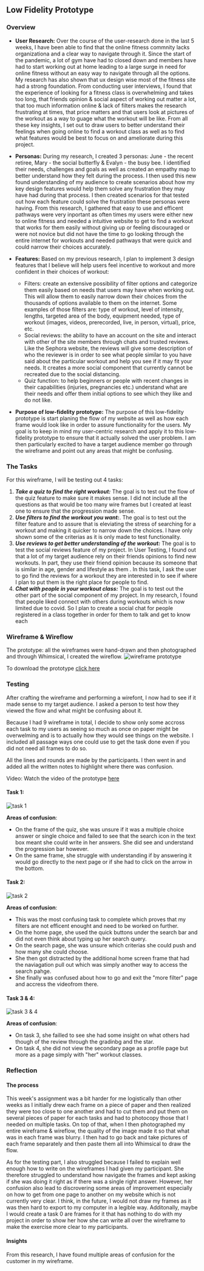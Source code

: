 ## Low Fidelity Prototype

### Overview
 * **User Research:** Over the course of the user-research done in the last 5 weeks, I have been able to find that the online fitness commnity lacks organizationa and a clear way to navigate through it. Since the start of the pandemic, a lot of gym have had to closed down and members have had to start working out at home leading to a large surge in need for online fitness without an easy way to navigate through all the options. My research has also shown that ux design wise most of the fitness site had a strong foundation. From conducting user interviews, I found that the experience of looking for a fitness class is overwhelming and takes too long, that friends opinion & social aspect of working out matter a lot, that too much information online & lack of filters makes the research frustrating at times, that price matters and that users look at pictures of the workout as a way to guage what the workout will be like. From all these key insights, I set out to draw users to better understand their feelings when going online to find a workout class as well as to find what features would be best to focus on and ameliorate during this project. 
 
 * **Personas:** During my research, I created 3 personas: June - the recent retiree, Mary - the social butterfly & Evalyn - the busy bee. I identified their needs, challenges and goals as well as created an empathy map to better understand how they felt during the process. I then used this new found understanding of my audience to create scenarios about how my key design features would help them solve any frustration they may have had during that process. I then created scenarios for that tested out how each feature could solve the frustration these personas were having. From this research, I gathered that easy to use and efficent pathways were very inportant as often times my users were either new to online fitness and needed a intuitive website to get to find a workout that works for them easily without giving up or feeling discouraged or were not novice but did not have the time to go looking through the entire internet for workouts and needed pathways that were quick and could narrow their choices accurately.
 
 * **Features:** 
 Based on my previous research, I plan to implement 3 design features that I believe will help users feel incentive to workout and more confident in their choices of workout:
    * Filters: create an extensive possibility of filter options and categorize them easily based on needs that users may have when working out. This will allow them to easily narrow down their choices from the thousands of options available to them on the internet. Some examples of those filters are: type of workout, level of intensity, lengths, targeted area of the body, equipment needed, type of workout (images, videos, prerecorded, live, in person, virtual), price, etc.
    * Social reviews: the ability to have an account on the site and interact with other of the site members through chats and trusted reviews. Like the Sephora website, the reviews will give some description of who the reviewer is in order to see what people similar to you have said about the particular workout and help you see if it may fit your needs. It creates a more social component that currently cannot be recreated due to the social distancing.
    * Quiz function: to help beginners or people with recent changes in their capabilities (injuries, pregnancies etc.) understand what are their needs and offer them initial options to see which they like and do not like.
    
 * **Purpose of low-fidelity prototype:** The purpose of this low-fidelity prototype is start planing the flow of my website as well as how each frame would look like in order to assure functionality for the users. My goal is to keep in mind my user-centric research and apply it to this low-fidelity prototype to ensure that it actually solved the user problem. I am then particularly excited to have a target audience member go through the wireframe and point out any areas that might be confusing. 

### The Tasks
For this wireframe, I will be testing out 4 tasks:
1. ***Take a quiz to find the right workout:*** The goal is to test out the flow of the quiz feature to make sure it makes sense. I did not include all the questions as that would be too many wire frames but I created at least one to ensure that the progression made sense. 
2. ***Use filters to find the workout you want:***. The goal is to test out the filter feature and to assure that is eleviating the stress of searching for a workout and making it quicker to narrow down the choices. I have only shown some of the criterias as it is only made to test functionality. 
3. ***Use reviews to get better understanding of the workout:*** The goal is to test the social reviews feature of my project. In User Testing, I found out that a lot of my target audience rely on their friends opinions to find new workouts. In part, they use their friend opinion because its someone that is similar in age, gender and lifestyle as them . In this task, I ask the user to go find the reviews for a workout they are interested in to see if where I plan to put them is the right place for people to find. 
4. ***Chat with people in your workout class:*** The goal is to test out the other part of the social component of my project. In my research, I found that people liked connect with others during workouts which is now limited due to covid. So I plan to create a social chat for people registered in a class together in order for them to talk and get to know each  

### Wireframe & Wireflow

The prototype: all the wireframes were hand-drawn and then photographed and through Whimsical, I created the wireflow. 
![wireframe prototype](./wireframe.png)

To download the prototype [click here](https://drive.google.com/file/d/1fqu4Xn2RN80RqU_Ewk6_iYyBqSRSe4dG/view?usp=sharing)

### Testing
After crafting the wireframe and performing a wirefont, I now had to see if it made sense to my target audience. I asked a person to test how they viewed the flow and what might be confusing about it. 

Because I had 9 wireframe in total, I decide to show only some accross each task to my users as seeing so much as once on paper might be overwelming and is to actually how they would see things on the website. I included all passage ways one could use to get the task done even if you did not need all frames to do so. 

All the lines and rounds are made by the participants. I then went in and added all the written notes to highlight where there was confusion. 

Video: Watch the video of the prototype [here](https://drive.google.com/file/d/1wAAqIMiQHWlZvw0iKLqugJiDd7kpjlr-/view?usp=sharing)

#### Task 1:
![task 1](./task1.JPG)

**Areas of confusion**:
* On the frame of the quiz, she was unsure if it was a multiple choice answer or single choice and failed to see that the search icon in the text box meant she could write in her answers. She did see and understand the progression bar however.
* On the same frame, she struggle with understanding if by answering it would go directly to the next page or if she had to click on the arrow in the bottom. 

#### Task 2:
![task 2](./task2.JPG)

**Areas of confusion**:
* This was the most confusing task to complete which proves that my filters are not efficent enought and need to be worked on further.
* On the home page, she used the quick buttons under the search bar and did not even think about typing up her search query. 
* On the search page, she was unsure which criterias she could push and how many she could choose. 
* She then got distracted by the additional home screen frame that had the naviagation pull out which was simply another way to access the search pahge.
* She  finally was confused about how to go and exit the "more filter" page and accress the videofrom there. 

#### Task 3 & 4: 
![task 3 & 4](./task3_4.JPG)

**Areas of confusion**:
* On task 3, she failled to see she had some insight on what others had though of the review through the gradinbg and the star. 
* On task 4, she did not view the secondary page as a profile page but more as a page simply with "her" workout classes. 

### Reflection

#### The process
This week's assignment was a bit harder for me logistically than other weeks as I initially drew each frame on a piece of paper and then realized they were too close to one another and had to cut them and put them on several pieces of paper for each tasks and had to photocopy those that I needed on multiple tasks. On top of that, when I then photographed my entire wireframe & wireflow, the quality of the image made it so that what was in each frame was blurry. I then had to go back and take pictures of each frame separately and then paste them all into Whimsical to draw the flow. 

As for the testing part, I also struggled because I failed to explain well enough how to write on the wireframes I had given my participant. She therefore struggled to understand how navigate the frames and kept asking if she was doing it right as if there was a single right answer. However, her confusion also lead to discrovering some areas of improvement especially on how to get from one page to another on my website which is not currently very clear. I think, in the future, I would not draw my frames as it was then hard to export to my computer in a legible way. Additonally, maybe I would create a task 0 are frames for it that has nothing to do with my project in order to show her how she can write all over the wireframe to make the exercise more clear to my participants. 

#### Insights
From this research, I have found multiple areas of confusion for the customer in my wireframe. 

